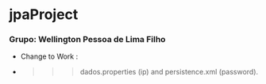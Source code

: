 # jpaProject
### Grupo: Wellington Pessoa de Lima Filho

- Change to Work :
- >>> dados.properties (ip) and persistence.xml (password).
